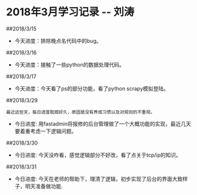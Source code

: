 ﻿# 2018年3月学习记录 -- 刘涛


##2018/3/15
* 今天进度：排除晚点名代码中的bug。

##2018/3/16
* 今天进度：接触了一些python的数据处理代码。

##2018/3/17
* 今天进度：今天看了ps的部分功能，看了python scrapy模拟登陆。

##2018/3/29
```
最近这些天，每日进度耽搁好久，原因是没有养成习惯以及对规则的不重视。
```
* 今日进度: 用fastadmin将报修的后台管理做了一个大概功能的实现，最近几天要着重考虑一下逻辑问题。

##2018/3/30

* 今日进度: 今天没咋看，感觉逻辑部分不好改，看了点关于tcp/ip的知识。

##2018/3/31

* 今日进度: 今天在老师的帮助下，理清了逻辑，初步实现了后台的界面大致样子，明天准备做功能.




